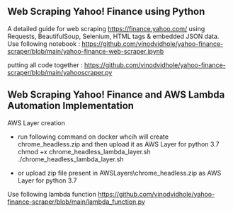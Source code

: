 ## Web Scraping Yahoo! Finance using Python
A detailed guide for web scraping https://finance.yahoo.com/ using Requests, BeautifulSoup, Selenium, HTML tags & embedded JSON data.<br>
Use following notebook :
https://github.com/vinodvidhole/yahoo-finance-scraper/blob/main/yahoo-finance-web-scraper.ipynb

putting all code together :
https://github.com/vinodvidhole/yahoo-finance-scraper/blob/main/yahooscraper.py


## Web Scraping Yahoo! Finance and AWS Lambda Automation Implementation 

AWS Layer creation 

- run following command on docker whcih will create chrome_headless.zip and then upload it as AWS Layer for python 3.7<br>
chmod +x chrome_headless_lambda_layer.sh<br>
./chrome_headless_lambda_layer.sh

- or upload zip file present in AWSLayers\chrome_headless.zip as AWS Layer for python 3.7

Use following lambda function 
https://github.com/vinodvidhole/yahoo-finance-scraper/blob/main/lambda_function.py

